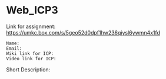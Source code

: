 # Web_ICP3
Link for assignment: https://umkc.box.com/s/5geo52d0dpf1hw236qiysl6ywmn4x1fd
```
Name:
Email:
Wiki link for ICP:
Video link for ICP:
```
Short Description:

